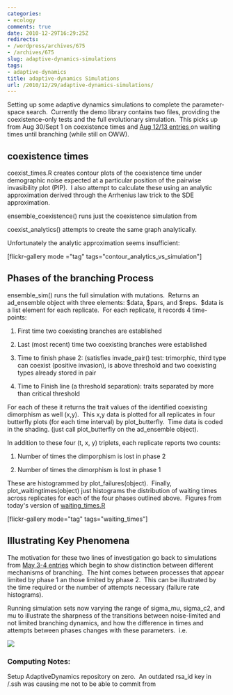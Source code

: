 ```yaml
---
categories:
- ecology
comments: true
date: 2010-12-29T16:29:25Z
redirects:
- /wordpress/archives/675
- /archives/675
slug: adaptive-dynamics-simulations
tags:
- adaptive-dynamics
title: adaptive-dynamics Simulations
url: /2010/12/29/adaptive-dynamics-simulations/
---
```


Setting up some adaptive dynamics simulations to complete the parameter-space search.  Currently the demo library contains two files, providing the coexistence-only tests and the full evolutionary simulation.  This picks up from Aug 30/Sept 1 on coexistence times and [Aug 12/13 entries ](http://openwetware.org/wiki/User:Carl_Boettiger/Notebook/Comparative_Phylogenetics/2010/08/12)on waiting times until branching (while still on OWW).


## coexistence times


coexist_times.R creates contour plots of the coexistence time under demographic noise expected at a particular position of the pairwise invasibility plot (PIP).  I also attempt to calculate these using an analytic approximation derived through the Arrhenius law trick to the SDE approximation.

ensemble_coexistence() runs just the coexistence simulation from

coexist_analytics() attempts to create the same graph analytically.

Unfortunately the analytic approximation seems insufficient:

[flickr-gallery mode ="tag" tags="contour_analytics_vs_simulation"]


## Phases of the branching Process


ensemble_sim() runs the full simulation with mutations.  Returns an ad_ensemble object with three elements: $data, $pars, and $reps.  $data is a list element for each replicate.  For each replicate, it records 4 time-points:



	
  1. First time two coexisting branches are established

	
  2. Last (most recent) time two coexisting branches were established

	
  3. Time to finish phase 2: (satisfies invade_pair() test: trimorphic, third type can coexist (positive invasion), is above threshold and two coexisting types already stored in pair

	
  4. Time to Finish line (a threshold separation): traits separated by more than critical threshold


For each of these it returns the trait values of the identified coexisting dimorphism as well (x,y).  This x,y data is plotted for all replicates in four butterfly plots (for each time interval) by plot_butterfly.  Time data is coded in the shading. (just call plot_butterfly on the ad_ensemble object).

In addition to these four (t, x, y) triplets, each replicate reports two counts:

	
  1. Number of times the dimporphism is lost in phase 2

	
  2. Number of times the dimorphism is lost in phase 1


These are histogrammed by plot_failures(object).  Finally, plot_waitingtimes(object) just histograms the distribution of waiting times  across replicates for each of the four phases outlined above.  Figures from today's version of [waiting_times.R](https://github.com/cboettig/AdaptiveDynamics/blob/6af69eec9e7b8087d0ed5b52d8af8cdbfa008d40/demos/waiting_times.R)

[flickr-gallery mode="tag" tags="waiting_times"]


## Illustrating Key Phenomena


The motivation for these two lines of investigation go back to simulations from [May 3-4 entries](http://openwetware.org/wiki/User:Carl_Boettiger/Notebook/Comparative_Phylogenetics/2010/05/04) which begin to show distinction between different mechanisms of branching.  The hint comes between processes that appear limited by phase 1 an those limited by phase 2.  This can be illustrated by the time required or the number of attempts necessary (failure rate histograms).

Running simulation sets now varying the range of sigma_mu, sigma_c2, and mu to illustrate the sharpness of the transitions between noise-limited and not limited branching dynamics, and how the difference in times and attempts between phases changes with these parameters.  i.e.

![]( http://farm6.staticflickr.com/5202/5304975278_6840299016_o.png )



### Computing Notes:


Setup AdaptiveDynamics repository on zero.  An outdated rsa_id key in /.ssh was causing me not to be able to commit from
